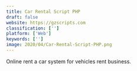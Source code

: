 ```yaml
---
title: Car Rental Script PHP
draft: false 
website: https://gzscripts.com
classification: ['']
platform: ['Web']
keywords: ['']
image: 2020/04/Car-Rental-Script-PHP.png
---
```

Online rent a car system for vehicles rent business.